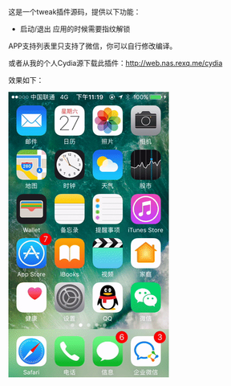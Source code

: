 这是一个tweak插件源码，提供以下功能：

* 启动/退出 应用的时候需要指纹解锁

APP支持列表里只支持了微信，你可以自行修改编译。

或者从我的个人Cydia源下载此插件：http://web.nas.rexq.me/cydia

效果如下：

![](jk5av-3u2w6.gif)